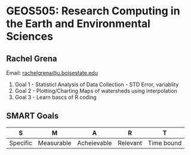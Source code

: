 # GEOS505: Research Computing in the Earth and Environmental Sciences
 
 ## Rachel Grena 
 
 Email: [rachelgrena@u.boisestate.edu](mailto:rachelgrena@u.boisestate.edu)

1. Goal 1 - Statisticl Analysis of Data Collection - STD Error, variablity
2. Goal 2 - Plotting/Charting Maps of watersheds using interpolation 
3. Goal 3 - Learn bascs of R coding 

## SMART Goals


| S        |      M     |      A      |    R     |      T     |
| ---------| ---------- | ----------  | -------- | ---------- |
| Specific | Measurable | Acheievable | Relevant | Time bound |

